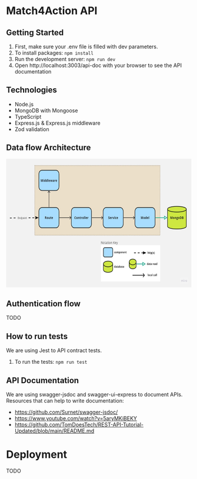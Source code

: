 # Match4Action API

## Getting Started

1. First, make sure your .env file is filled with dev parameters.
2. To install packages:
    ```npm install```
3. Run the development server:
    ```npm run dev```
4. Open http://localhost:3003/api-doc with your browser to see the API documentation

## Technologies
* Node.js
* MongoDB with Mongoose
* TypeScript
* Express.js & Express.js middleware
* Zod validation

## Data flow Architecture
<img src="./diagrams/service-architecture.jpg" width="800" height="350">

## Authentication flow
TODO

## How to run tests
We are using Jest to API contract tests.
1. To run the tests: 
    ```npm run test```

## API Documentation
We are using swagger-jsdoc and swagger-ui-express to document APIs.
Resources that can help to write documentation:
* https://github.com/Surnet/swagger-jsdoc/
* https://www.youtube.com/watch?v=5aryMKiBEKY
* https://github.com/TomDoesTech/REST-API-Tutorial-Updated/blob/main/README.md

# Deployment
TODO


